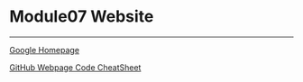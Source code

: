 # Module07 Website

---

[Google Homepage](https://www.google.com "Google's Homepage")

[GitHub Webpage Code CheatSheet](https://github.com/adam-p/markdown-here/wiki/Markdown-Cheatsheet)
